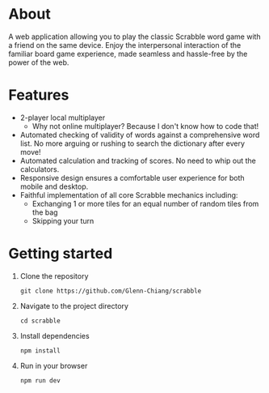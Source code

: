 # About
A web application allowing you to play the classic Scrabble word game with a friend on the same device. 
Enjoy the interpersonal interaction of the familiar board game experience, made seamless and hassle-free by the power of the web.
# Features
- 2-player local multiplayer
  - Why not online multiplayer? Because I don't know how to code that!
- Automated checking of validity of words against a comprehensive word list. No more arguing or rushing to search the dictionary after every move!
- Automated calculation and tracking of scores. No need to whip out the calculators.
- Responsive design ensures a comfortable user experience for both mobile and desktop.
- Faithful implementation of all core Scrabble mechanics including:
  - Exchanging 1 or more tiles for an equal number of random tiles from the bag
  - Skipping your turn
# Getting started
1. Clone the repository  
   ```
   git clone https://github.com/Glenn-Chiang/scrabble
   ```
2. Navigate to the project directory  
   ```
   cd scrabble
   ```
3. Install dependencies  
   ```
   npm install
   ```
4. Run in your browser  
   ```
   npm run dev
   ```
